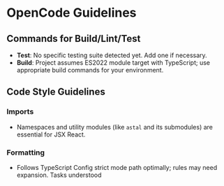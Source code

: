 # OpenCode Guidelines

## Commands for Build/Lint/Test
- **Test**: No specific testing suite detected yet. Add one if necessary.
- **Build**: Project assumes ES2022 module target with TypeScript; use appropriate build commands for your environment.

## Code Style Guidelines

### Imports
- Namespaces and utility modules (like `astal` and its submodules) are essential for JSX React.

### Formatting
- Follows TypeScript Config strict mode path optimally; rules may need expansion.
Tasks understood